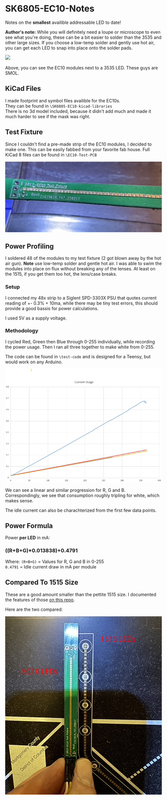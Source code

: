 # SK6805-EC10-Notes

Notes on the __smallest__ availible addressable LED to date!

**Author's note:** While you will definitely need a loupe or microscope to even see what you're doing, these can be a bit easier to solder than the 3535 and other large sizes. If you choose a low-temp solder and gently use hot air, you can get each LED to snap into place onto the solder pads. 

![](img/1969.jpg)

Above, you can see the EC10 modules next to a 3535 LED. These guys are SMOL.

## KiCad Files
I made footprint and symbol files availible for the EC10s.  
They can be found in `\SK6805-EC10-kicad-libraries`  
There is no 3d model included, because it didn't add much and made it much harder to see if the mask was right.  


## Test Fixture
Since I couldn't find a pre-made strip of the EC10 modules, I decided to make one. This can be easily fabbed from your favorite fab house. 
Full KiCad 8 files can be found in `\EC10-Test-PCB` 

![](img/1700-edit.jpg)


## Power Profiling
I soldered 48 of the modules to my test fixture (2 got blown away by the hot air gun).
**Note** use low-temp solder and gentle hot air. I was able to swim the modules into place on flux without breaking any of the lenses. At least on the 1515, if you get them too hot, the lens/case breaks. 

### Setup
I connected my 48x strip to a Siglent SPD-3303X PSU that quotes current reading of +- 0.3% + 10ma, while there may be tiny test errors, this should provide a good bassis for power calculations. 

I used 5V as a supply voltage.


### Methodology
I cycled Red, Green then Blue through 0-255 individually, while recording the power usage. Then I ran all three together to make white from 0-255. 

The code can be found in `\test-code` and is designed for a Teensy, but would work on any Arduino. 

![](img/current-use-graph.png)

We can see a linear and similar progression for R, G and B. Correspondingly, we see that consumption roughly tripling for white, which makes sense.

The idle current can also be charachterized from the first few data points.

## Power Formula

Power **per LED** in mA:  

### ((R+B+G)*0.013838)+0.4791

Where:
`(R+B+G)` = Values for R, G and B in 0-255  
`0.4791` = Idle current draw in mA per module  

## Compared To 1515 Size
These are a good amount smaller than the pettite 1515 size. I documented the features of those [on this repo](https://github.com/alorman/sk6805-1515-info).

Here are the two compared:  

![](img/1702-edit.jpg)



